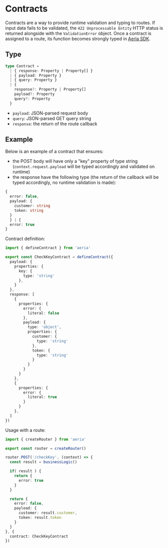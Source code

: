 # Contracts

Contracts are a way to provide runtime validation and typing to routes. If input data fails to be validated, the `422 Unprocessable Entity` HTTP status is returned alongside with the `ValidationError` object. Once a contract is assigned to a route, its function becomes strongly typed in [Aeria SDK](/aeria-sdk/).

## Type

```typescript
type Contract =
  | { response: Property | Property[] }
  | { payload: Property }
  | { query: Property }
  | {
    response?: Property | Property[]
    payload?: Property
    query?: Property
  }
```

- `payload`: JSON-parsed request body
- `query`: JSON-parsed GET query string
- `response`: the return of the route callback

## Example

Below is an example of a contract that ensures:

- the POST body will have only a "key" property of type string (`context.request.payload` will be typed accordingly and validated on runtime)
- the response have the following type (the return of the callback will be typed accordingly, no runtime validation is made):

```typescript
{
  error: false,
  payload: {
    customer: string
    token: string
  }
  } | {
  error: true
}
```

Contract definition:

```typescript
import { defineContract } from 'aeria'

export const CheckKeyContract = defineContract({
  payload: {
    properties: {
      key: {
        type: 'string'
      },
    }
  },
  response: [
    {
      properties: {
        error: {
          literal: false
        },
        payload: {
          type: 'object',
          properties: {
            customer: {
              type: 'string'
            },
            token: {
              type: 'string'
            }
          }
        }
      }
    },
    {
      properties: {
        error: {
          literal: true
        }
      }
    },
  ]
})
```

Usage with a route:

```typescript
import { createRouter } from 'aeria'

export const router = createRouter()

router.POST('/checkKey', (context) => {
  const result = businessLogic()

  if( result ) {
    return { 
      error: true
    }
  }

  return {
    error: false,
    payload: {
      customer: result.customer,
      token: result.token
    }
  }
}, {
  contract: CheckKeyContract
})
```

